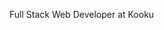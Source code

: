 Full Stack Web Developer at Kooku

<!---
karlkooku/karlkooku is a ✨ special ✨ repository because its `README.md` (this file) appears on your GitHub profile.
You can click the Preview link to take a look at your changes.
--->
